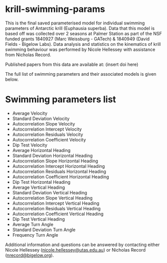 # krill-swimming-params

This is the final saved parameterised model for individual swimming parameters of Antarctic krill (Euphausia superba). Data that this model is based off was collected over 2 seasons at Palmer Station as part of the NSF funded grants 1840927 (Marc Weissburg - GATech) & 1840949 (David Fields - Bigelow Labs). Data analysis and statistics on the kinematics of krill swimming behaviour was performed by Nicole Hellessey with assistance from Nicholas Record.

Published papers from this data are available at: (insert doi here)

The full list of swimming parameters and their associated models is given below.

# Swimming parameters list
 - Average Velocity
 - Standard Deviation Velocity
 - Autocorrelation Slope Velocity
 - Autocorrelation Intercept Velocity
 - Autocorrelation Residuals Velocity
 - Autocorrelation Coefficient Velocity
 - Dip Test Velocity
 - Average Horizontal Heading
 - Standard Deviation Horizontal Heading
 - Autocorrelation Slope Horizontal Heading
 - Autocorrelation Intercept Horizontal Heading
 - Autocorrelation Residuals Horizontal Heading
 - Autocorrelation Coefficient Horizontal Heading
 - Dip Test Horizontal Heading
 - Average Vertical Heading
 - Standard Deviation Vertical Heading
 - Autocorrelation Slope Vertical Heading
 - Autocorrelation Intercept Vertical Heading
 - Autocorrelation Residuals Vertical Heading
 - Autocorrelation Coefficient Vertical Heading
 - Dip Test Vertical Heading
 - Average Turn Angle
 - Standard Deviation Turn Angle
 - Frequency Turn Angle

Additional information and questions can be answered by contacting either Nicole Hellessey (nicole.hellessey@utas.edu.au) or Nicholas Record (nrecord@bigelow.org).
